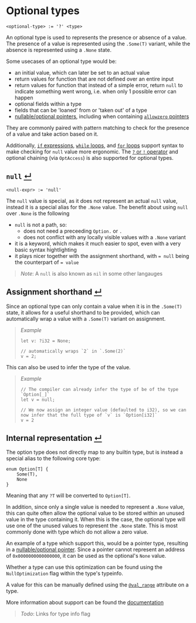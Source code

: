 # Optional types
```
<optional-type> := '?' <type>
```
An optional type is used to represents the presence or absence of a value.
The presence of a value is represented using the `.Some(T)` variant, while the absence is represented using a `.None` state.

Some usecases of an optional type would be:
- an initial value, which can later be set to an actual value
- return values for function that are not defined over an entire input
- return values for function that instead of a simple error, return `null` to indicate something went wrong, i.e. when only 1 possible error can happen
- optional fields within a type
- fields that can be 'loaned' from or 'taken out' of a type
- [nullable/optional pointers], including when containing [`allowzero` pointers]

They are commonly paired with pattern matching to check for the presence of a value and take action based on it.

Additionally, [`if` expressions], [`while` loops], and [`for` loops] support syntax to make checking for `null` value more ergonomic.
The [`?` or `!` operator] and optional chaining (via `OptAccess`) is also supported for optional types.

## `null` [↵](#optional-types)
```
<null-expr> := 'null'
```

The `null` value is special, as it does not represent an actual `null` value, instead it is a special alias for the `.None` value.
The benefit about using `null` over `.None` is the following
- `null` is not a path, so:
  - does not need a preceeding `Option.` or `.`
  - does not conflict with any locally visible values with a `.None` variant
- it is a keyword, which makes it much easier to spot, even with a very basic syntax hightlighting
- it plays nicer together with the assignment shorthand, with `= null` being the counterpart of `= value`

> _Note_: A `null` is also known as `nil` in some other langauges

## Assignment shorthand [↵](#optional-types)

Since an optional type can only contain a value when it is in the `.Some(T)` state, it allows for a useful shorthand to be provided, which can automatically wrap a value with a `.Some(T)` variant on assignment.

> _Example_
> ```
> let v: ?i32 = None;
> 
> // automatically wraps `2` in `.Some(2)`
> v = 2;
> ```

This can also be used to infer the type of the value.

> _Example_
> ```
> // The compiler can already infer the type of be of the type `Option[_]`
> let v = null;
> 
> // We now assign an integer value (defaulted to i32), so we can now infer that the full type of `v` is `Option[i32]`
> v = 2
> ```

## Internal representation [↵](#optional-types)

The option type does not directly map to any builtin type, but is instead a special alias to the following core type:
```
enum Option[T] {
    Some(T),
    None
}
```

Meaning that any `?T` will be converted to `Option[T]`.

In addition, since only a single value is needed to represent a `.None` value, this can quite often allow the optional value to be stored within an unused value in the type containing it.
When this is the case, the optional type will use one of the unused values to represent the `.None` state.
This is most commonly done with type which do not allow a zero value.

An example of a type which support this, would be a pointer type, resulting in a [nullable/optional pointer].
Since a pointer cannot represent an address of `0x0000000000000000`, it can be used as the optional's `None` value.

Whether a type can use this optimization can be found using the `NullOptimization` flag within the type's typeinfo.

A value for this can be manually defined using the [`@val_range`] attribute on a type.

More information about support can be found the [documentation]

> _Todo_: Links for type info flag


[documentation]:              #internal-representation- "Todo: link to docs"
[nullable/optional pointer]:  ../pointer-like-types/pointer-types.md#optional-pointers-
[nullable/optional pointers]: ../pointer-like-types/pointer-types.md#optional-pointers-
[`allowzero` pointers]:       ../pointer-like-types/pointer-types.md#allowzero-
[`@val_range`]:               ../../../attributes/code-generation.md#val_range-
[`if` expressions]:           ../../../expressions/if-expressions.md#optional-shorthand-
[`while` loops]:              ../../../expressions/loop-expressions.md#result-while-
[`for` loops]:                ../../../expressions/loop-expressions.md#result-for-
[`?` or `!` operator]:        ../../../operators/special-operators.md#try-operator- 